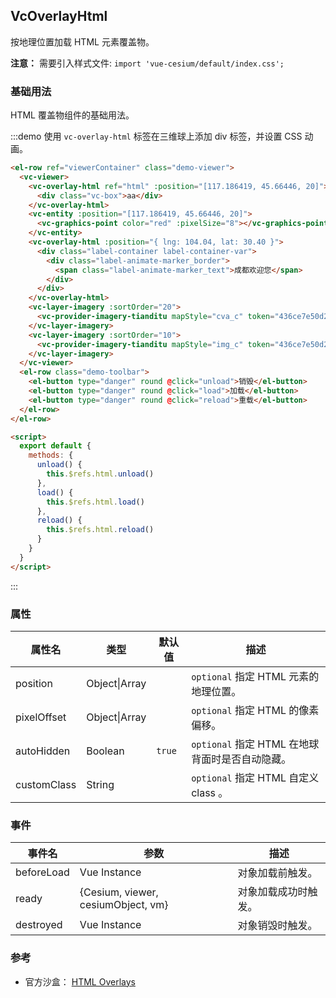 ## VcOverlayHtml

按地理位置加载 HTML 元素覆盖物。

**注意：** 需要引入样式文件: `import 'vue-cesium/default/index.css';`

### 基础用法

HTML 覆盖物组件的基础用法。

:::demo 使用 `vc-overlay-html` 标签在三维球上添加 div 标签，并设置 CSS 动画。

```html
<el-row ref="viewerContainer" class="demo-viewer">
  <vc-viewer>
    <vc-overlay-html ref="html" :position="[117.186419, 45.66446, 20]">
      <div class="vc-box">aa</div>
    </vc-overlay-html>
    <vc-entity :position="[117.186419, 45.66446, 20]">
      <vc-graphics-point color="red" :pixelSize="8"></vc-graphics-point>
    </vc-entity>
    <vc-overlay-html :position="{ lng: 104.04, lat: 30.40 }">
      <div class="label-container label-container-var">
        <div class="label-animate-marker_border">
          <span class="label-animate-marker_text">成都欢迎您</span>
        </div>
      </div>
    </vc-overlay-html>
    <vc-layer-imagery :sortOrder="20">
      <vc-provider-imagery-tianditu mapStyle="cva_c" token="436ce7e50d27eede2f2929307e6b33c0"></vc-provider-imagery-tianditu>
    </vc-layer-imagery>
    <vc-layer-imagery :sortOrder="10">
      <vc-provider-imagery-tianditu mapStyle="img_c" token="436ce7e50d27eede2f2929307e6b33c0"></vc-provider-imagery-tianditu>
    </vc-layer-imagery>
  </vc-viewer>
  <el-row class="demo-toolbar">
    <el-button type="danger" round @click="unload">销毁</el-button>
    <el-button type="danger" round @click="load">加载</el-button>
    <el-button type="danger" round @click="reload">重载</el-button>
  </el-row>
</el-row>

<script>
  export default {
    methods: {
      unload() {
        this.$refs.html.unload()
      },
      load() {
        this.$refs.html.load()
      },
      reload() {
        this.$refs.html.reload()
      }
    }
  }
</script>
```

:::

### 属性

| 属性名      | 类型          | 默认值 | 描述                                            |
| ----------- | ------------- | ------ | ----------------------------------------------- |
| position    | Object\|Array |        | `optional` 指定 HTML 元素的地理位置。           |
| pixelOffset | Object\|Array |        | `optional` 指定 HTML 的像素偏移。               |
| autoHidden  | Boolean       | `true` | `optional` 指定 HTML 在地球背面时是否自动隐藏。 |
| customClass | String        |        | `optional` 指定 HTML 自定义 class 。            |

### 事件

| 事件名     | 参数                               | 描述                 |
| ---------- | ---------------------------------- | -------------------- |
| beforeLoad | Vue Instance                       | 对象加载前触发。     |
| ready      | {Cesium, viewer, cesiumObject, vm} | 对象加载成功时触发。 |
| destroyed  | Vue Instance                       | 对象销毁时触发。     |

### 参考

- 官方沙盒： [HTML Overlays](https://sandcastle.cesium.com/gallery/HTML%20Overlays.html)
